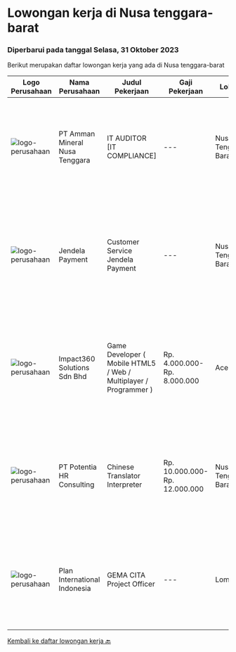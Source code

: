 
  # Lowongan kerja di Nusa tenggara-barat

  ### Diperbarui pada tanggal Selasa, 31 Oktober 2023

  Berikut merupakan daftar lowongan kerja yang ada di Nusa tenggara-barat

  |Logo Perusahaan | Nama Perusahaan | Judul Pekerjaan | Gaji Pekerjaan | Lokasi | Deskripsi | Tanggal diunggah | Pranala |
  | -------------- | --------------- | --------------- | --------- | --------- | -------------- | ------- | ----------- |
  |![logo-perusahaan](https://image-service-cdn.seek.com.au/03278f3de39727dec0ee5a30eff1c4030c863d8c/ee4dce1061f3f616224767ad58cb2fc751b8d2dc)|PT Amman Mineral Nusa Tenggara|IT AUDITOR [IT COMPLIANCE]|---|Nusa Tenggara Barat|Key Accountabilities: To review and evaluate internal control systems procedures to ensure that management policies are being complied with, the...|Kamis, 26 Oktober 2023|https://www.jobstreet.co.id/id/job/it-auditor-%5Bit-compliance%5D-4509924?token=0~fc73502f-9e3a-4b03-b15d-799a4efd7d66&sectionRank=1&jobId=jobstreet-id-job-4509924|
|![logo-perusahaan](https://i.ibb.co/sqvTCh9/112815900-stock-vector-no-image-available-icon-flat-vector.webp)|Jendela Payment|Customer Service Jendela Payment|---|Nusa Tenggara Barat|Diagnosis Masalah: Mendiagnosis masalah perangkat seperti masalah perangkat keras (hardware) dan perangkat lunak (software) dengan melakukan tes dan...|Jumat, 13 Oktober 2023|https://www.jobstreet.co.id/id/job/customer-service-jendela-payment-1037188120?token=0~fc73502f-9e3a-4b03-b15d-799a4efd7d66&sectionRank=2&jobId=jobstreet-id-job-1037188120|
|![logo-perusahaan](https://image-service-cdn.seek.com.au/35b00a50395e5c8ad6bf2130dfd2a19f9f4bbec5/ee4dce1061f3f616224767ad58cb2fc751b8d2dc)|Impact360 Solutions Sdn Bhd|Game Developer ( Mobile HTML5 / Web / Multiplayer / Programmer )|Rp. 4.000.000-Rp. 8.000.000|Aceh|We are hiring remote HTML5 game developers from all parts of Indonesia. If you have real experience building HTML5 games or applications, you're...|Senin, 09 Oktober 2023|https://www.jobstreet.co.id/id/job/game-developer-mobile-html5-web-multiplayer-programmer-5551698/origin/my?token=0~fc73502f-9e3a-4b03-b15d-799a4efd7d66&sectionRank=3&jobId=jobstreet-my-job-5551698|
|![logo-perusahaan](https://image-service-cdn.seek.com.au/46649d2babd4a399f2714e7d3c70e42681cb3ede/ee4dce1061f3f616224767ad58cb2fc751b8d2dc)|PT Potentia HR Consulting|Chinese Translator Interpreter|Rp. 10.000.000-Rp. 12.000.000|Nusa Tenggara Barat|Role DescriptionThis is a full-time on-site role for a Mandarin Translator at Potentia HR Consulting - SpenglerFox located in Mataram. You will be...|Rabu, 04 Oktober 2023|https://www.jobstreet.co.id/id/job/chinese-translator-interpreter-4488891?token=0~fc73502f-9e3a-4b03-b15d-799a4efd7d66&sectionRank=4&jobId=jobstreet-id-job-4488891|
|![logo-perusahaan](https://image-service-cdn.seek.com.au/e3c8546558448f046f2c9037c41c5d1f5368ae1e/ee4dce1061f3f616224767ad58cb2fc751b8d2dc)|Plan International Indonesia|GEMA CITA Project Officer|---|Lombok|BackgroundPlan International is an independent development and humanitarian organization that advances children’s rights and equality for girls. In...|Selasa, 03 Oktober 2023|https://www.jobstreet.co.id/id/job/gema-cita-project-officer-1037105691?token=0~fc73502f-9e3a-4b03-b15d-799a4efd7d66&sectionRank=5&jobId=jobstreet-id-job-1037105691|


  [Kembali ke daftar lowongan kerja 🔙](../README.md#daftar-lowongan-kerja)
  